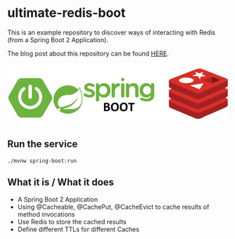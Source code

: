 # ultimate-redis-boot
This is an example repository to discover ways of interacting with Redis (from a Spring Boot 2 Application).

The blog post about this repository can be found [HERE](https://programmerfriend.com/ultimate-guide-to-redis-cache-with-spring-boot-2-and-spring-data-redis/?gthb).

![Spring Boot Redis](https://github.com/programmerfriend/programmerfriend.github.io/blob/master/img/content/robust-boot_title.png?raw=true "Spring Boot Redis")

## Run the service
```
./mvnw spring-boot:run
```

## What it is / What it does
* A Spring Boot 2 Application
* Using @Cacheable, @CachePut, @CacheEvict to cache results of method invocations
* Use Redis to store the cached results
* Define different TTLs for different Caches

